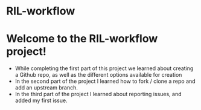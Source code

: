 # RIL-workflow
# Welcome to the RIL-workflow project!
- While completing the first part of this project we learned about creating a Github repo, as well as the different options available for creation
- In the second part of the project I learned how to fork / clone a repo and add an upstream branch.
- In the third part of the project I learned about reporting issues, and added my first issue.
